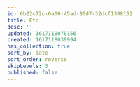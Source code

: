 ```yaml
---
id: 6b22c72c-6a00-45ad-86d7-32dcf1308152
title: Etc
desc: ''
updated: 1617118078156
created: 1617118039994
has_collection: true
sort_by: date
sort_order: reverse
skipLevels: 3
published: false
---
```


